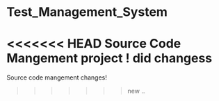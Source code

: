 # Test_Management_System
<<<<<<< HEAD
Source Code Mangement project !
did changess
=======
Source code mangement
changes!
>>>>>>> new
..